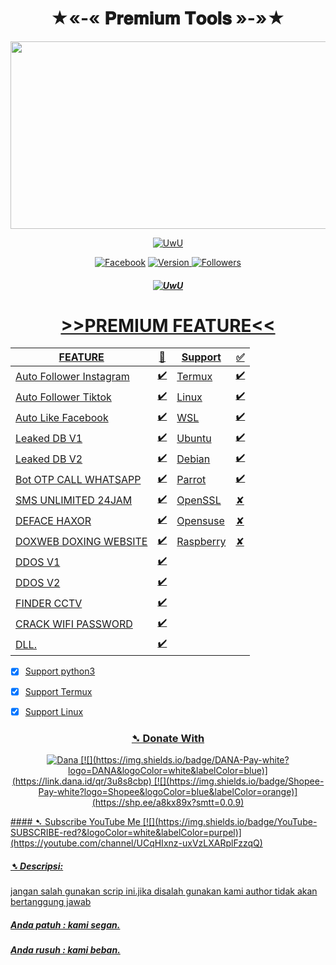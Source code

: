 <h1 align="center">
  ★«-« 𝐏𝐫𝐞𝐦𝐢𝐮𝐦 𝐓𝐨𝐨𝐥𝐬 »-»★
</h1>
<p align="center">
<img src="https://media1.tenor.com/m/oDI9G-MmSQsAAAAC/zenitsu-kimetsu-no-yaiba.gif" width="600" height="300">
</p>
<p align="center">
<a href="https://github.com/MrxMilzu"><img src="http://readme-typing-svg.herokuapp.com?color=E9967A&center=true&vCenter=true&multiline=false&lines=Ingin+License+Hub+MxtQuest" alt="UwU">
</p>
<p align="center">
<a href="https://web.facebook.com/profile.php?id=100071637038126"><img title="Facebook" src="https://img.shields.io/badge/Facebook-blue?logo=Facebook&logoColor=blue&labelColor=white&style=flat-square"></a>
<a href="https://deno.land" target="_blank">
<img src="https://img.shields.io/badge/Version-0.2-7DCDE3?style=for-the-badge" alt="Version">
<a href="https://github.com/MrxMilzu?tab=followers"><img title="Followers" src="https://img.shields.io/github/followers/MrxMilzu?logo=Github&color=green&style=flat-square"></a>
</p>
<h5 align="center">
<a href="https://github.com/MrxMilzu"><img src="http://readme-typing-svg.herokuapp.com?color=E9967A&center=true&vCenter=true&multiline=false&lines=Script+Premium+License+Berbayar" alt="UwU">
</h5>

<h1 align="center"> >>PREMIUM FEATURE<< </h1>

| FEATURE |🌱| Support |✅|
| ------------- | ------------- | ------------- | ------------- |
| Auto Follower Instagram |✔️| Termux |✔️|
| Auto Follower Tiktok  |✔️| Linux |✔️|
| Auto Like Facebook  |✔️| WSL |✔️|
| Leaked DB V1  |✔️| Ubuntu |✔️|
| Leaked DB V2  |✔️| Debian |✔️|
| Bot OTP CALL WHATSAPP  |✔️| Parrot |✔️|
| SMS UNLIMITED 24JAM  |✔️| OpenSSL |✘|
| DEFACE HAXOR |✔️| Opensuse |✘|
| DOXWEB DOXING WEBSITE  |✔️| Raspberry |✘|
| DDOS V1 |✔️|
| DDOS V2  |✔️|
| FINDER CCTV  |✔️|
| CRACK WIFI PASSWORD  |✔️|
| DLL.  |✔️|

- [x] Support python3                                  
- [x] Support Termux
- [x] Support Linux


<h3 align="center" >➷ Donate With</h3>
<p align="center"><a href="https://link.dana.id/qr/3u8s8cbp"> <img title="DANA.ID" src"https://img.shields.io/badge/Dana-Blue?logo=Dana&style=for-the-badge" alt="Dana">
[![](https://img.shields.io/badge/DANA-Pay-white?logo=DANA&logoColor=white&labelColor=blue)](https://link.dana.id/qr/3u8s8cbp)
[![](https://img.shields.io/badge/Shopee-Pay-white?logo=Shopee&logoColor=blue&labelColor=orange)](https://shp.ee/a8kx89x?smtt=0.0.9)
</p>
#### ➷ Subscribe YouTube Me
[![](https://img.shields.io/badge/YouTube-SUBSCRIBE-red?&logoColor=white&labelColor=purpel)](https://youtube.com/channel/UCqHIxnz-uxVzLXARplFzzqQ)

##### ➷ Descripsi:
jangan salah gunakan scrip ini.jika disalah gunakan kami author tidak akan bertanggung jawab

##### Anda patuh : kami segan.
##### Anda rusuh : kami beban.

